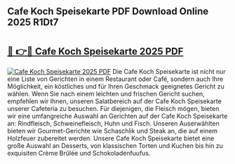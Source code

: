 ## Cafe Koch Speisekarte PDF Download Online 2025 R1Dt7

# <h2><a href="http://gcc77g1.nevu.top/?p=Cafe+Koch+Speisekarte">🔗 👉🔴 Cafe Koch Speisekarte 2025 PDF</a></h2>

[![Cafe Koch Speisekarte 2025 PDF](https://i.imgur.com/dBaPXMq.png)](http://gcc77g1.nevu.top/?p=Cafe+Koch+Speisekarte)
Die Cafe Koch Speisekarte ist nicht nur eine Liste von Gerichten in einem Restaurant oder Café, sondern auch Ihre Möglichkeit, ein köstliches und für Ihren Geschmack geeignetes Gericht zu wählen. Wenn Sie nach einem leichten und frischen Gericht suchen, empfehlen wir Ihnen, unseren Salatbereich auf der Cafe Koch Speisekarte unserer Cafeteria zu besuchen. Für diejenigen, die Fleisch mögen, bieten wir eine umfangreiche Auswahl an Gerichten auf der Cafe Koch Speisekarte an: Rindfleisch, Schweinefleisch, Huhn und Fisch. Unseren Auserwählten bieten wir Gourmet-Gerichte wie Schaschlik und Steak an, die auf einem Holzfeuer zubereitet werden. Unsere Cafe Koch Speisekarte bietet eine große Auswahl an Desserts, von klassischen Torten und Kuchen bis hin zu exquisiten Crème Brûlée und Schokoladenfuufus.
